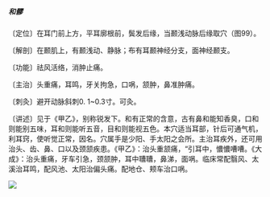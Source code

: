 ##### 和髎

〔定位〕在耳门前上方，平耳廓根前，鬓发后缘，当颞浅动脉后缘取穴（图99）。

〔解剖〕在颞肌上，有颞浅动、静脉；布有耳颞神经分支，面神经颞支。

〔功能〕祛风活络，消肿止痛。

〔主治〕头重痛，耳鸣，牙关拘急，口㖞，颔肿，鼻准肿痛。

〔刺灸〕避开动脉斜刺0. 1~0.3寸。可灸。

〔讲述〕见于《甲乙》，别称锐发下。和有正常的含意，古有鼻和能知香臭，口和则能别五味，耳和则能听五音，目和则能视五色。本穴适当耳部，针后可通气机，利耳窍，使听觉正常，因名。穴属手是少阳、手太阳之会所。主治耳疾外，还可用治头、齿、鼻、口以及颈颔疾患。《甲乙》：治头重颔痛，“引耳中，憹憹嘈嘈。《大成》：治头重痛，牙车引急，颈颔肿，耳中䏆䏆，鼻涕，面㖞。临床常配翳风、太溪治耳鸣，配风池、太阳治偏头痛。配地仓、颊车治口㖞。

![](img/图99.jpg)
